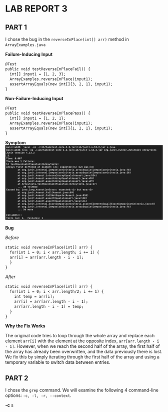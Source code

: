 # LAB REPORT 3

## PART 1
I chose the bug in the ```reverseInPlace(int[] arr)``` method in ```ArrayExamples.java```

**Failure-Inducing Input**
```
@Test
public void testReverseInPlaceFail() {
  int[] input1 = {1, 2, 3};
  ArrayExamples.reverseInPlace(input1);
  assertArrayEquals(new int[]{3, 2, 1}, input1);
}
```

**Non-Failure-Inducing Input**
```
@Test 
public void testReverseInPlacePass() {
  int[] input1 = {1, 2, 1};
  ArrayExamples.reverseInPlace(input1);
  assertArrayEquals(new int[]{1, 2, 1}, input1);
}
```

**Symptom**
![Symptom](/lab3symptoms.png)

**Bug**

*Before*
```
static void reverseInPlace(int[] arr) {
  for(int i = 0; i < arr.length; i += 1) {
  arr[i] = arr[arr.length - i - 1];
  }
}
```
*After*
```
static void reverseInPlace(int[] arr) {
  for(int i = 0; i < arr.length/2; i += 1) {
    int temp = arr[i];
    arr[i] = arr[arr.length - i - 1];
    arr[arr.length - i - 1] = temp;
  }
}
```

**Why the Fix Works**

The original code tries to loop through the whole array and replace each element ```arr[i]``` with the element at the opposite index, ```arr[arr.length - i - 1]```. However, when we reach the second half of the array, the first half of the array has already been overwritten, and the data previously there is lost. We fix this by simply iterating through the first half of the array and using a temporary variable to switch data between entries.

## PART 2

I chose the ```grep``` command. We will examine the following 4 command-line options: ```-c, -l, -r, --context```.

**-c**
s
